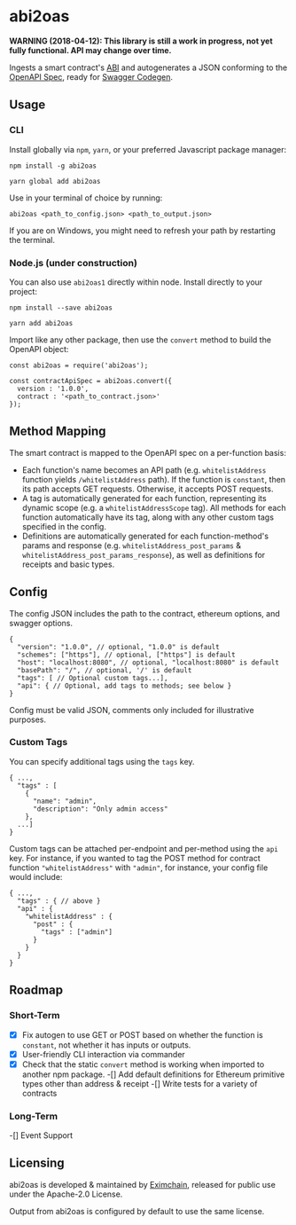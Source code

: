 # abi2oas

**WARNING (2018-04-12): This library is still a work in progress, not yet fully functional.  API may change over time.**

Ingests a smart contract's [ABI](https://solidity.readthedocs.io/en/develop/abi-spec.html) and autogenerates a JSON conforming to the [OpenAPI Spec](https://swagger.io/specification/), ready for [Swagger Codegen](https://swagger.io/swagger-codegen/).

## Usage
### CLI
Install globally via `npm`, `yarn`, or your preferred Javascript package manager:

```
npm install -g abi2oas

yarn global add abi2oas
```

Use in your terminal of choice by running:

```
abi2oas <path_to_config.json> <path_to_output.json>
```

If you are on Windows, you might need to refresh your path by restarting the terminal.

### Node.js (under construction)
You can also use `abi2oas1` directly within node.  Install directly to your project:

```
npm install --save abi2oas

yarn add abi2oas
```

Import like any other package, then use the `convert` method to build the OpenAPI object:
```nodejs
const abi2oas = require('abi2oas');

const contractApiSpec = abi2oas.convert({
  version : '1.0.0',
  contract : '<path_to_contract.json>'
});  
```

## Method Mapping
The smart contract is mapped to the OpenAPI spec on a per-function basis:  

- Each function's name becomes an API path (e.g. `whitelistAddress` function yields `/whitelistAddress` path).  If the function is `constant`, then its path accepts GET requests.  Otherwise, it accepts POST requests.
- A tag is automatically generated for each function, representing its dynamic scope (e.g. a `whitelistAddressScope` tag).  All methods for each function automatically have its tag, along with any other custom tags specified in the config.
- Definitions are automatically generated for each function-method's params and response (e.g. `whitelistAddress_post_params` & `whitelistAddress_post_params_response`), as well as definitions for receipts and basic types.

## Config
The config JSON includes the path to the contract, ethereum options, and swagger options.

```
{
  "version": "1.0.0", // optional, "1.0.0" is default
  "schemes": ["https"], // optional, ["https"] is default
  "host": "localhost:8080", // optional, "localhost:8080" is default
  "basePath": "/", // optional, '/' is default
  "tags": [ // Optional custom tags...],
  "api": { // Optional, add tags to methods; see below }
}
```
Config must be valid JSON, comments only included for illustrative purposes.

### Custom Tags
You can specify additional tags using the `tags` key.  

```
{ ...,
  "tags" : [
    {
      "name": "admin",
      "description": "Only admin access"
    },
  ...]
}
```

Custom tags can be attached per-endpoint and per-method using the `api` key.  For instance, if you wanted to tag the POST method for contract function `"whitelistAddress"` with `"admin"`, for instance, your config file would include:

```
{ ...,
  "tags" : { // above }
  "api" : {
    "whitelistAddress" : {
      "post" : {
        "tags" : ["admin"]
      }
    }
  }
}
```

## Roadmap
### Short-Term
-[x] Fix autogen to use GET or POST based on whether the function is `constant`, not whether it has inputs or outputs.
-[x] User-friendly CLI interaction via commander
-[x] Check that the static `convert` method is working when imported to another npm package.
-[] Add default definitions for Ethereum primitive types other than address & receipt
-[] Write tests for a variety of contracts

### Long-Term
-[] Event Support

## Licensing
abi2oas is developed & maintained by [Eximchain](https://eximchain.com/), released for public use under the Apache-2.0 License.

Output from abi2oas is configured by default to use the same license.